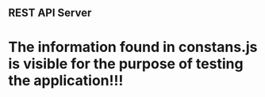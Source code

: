 ## REST API Server

# The information found in constans.js is visible for the purpose of testing the application!!!